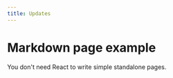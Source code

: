 ```yaml
---
title: Updates
---
```


# Markdown page example

You don't need React to write simple standalone pages.
